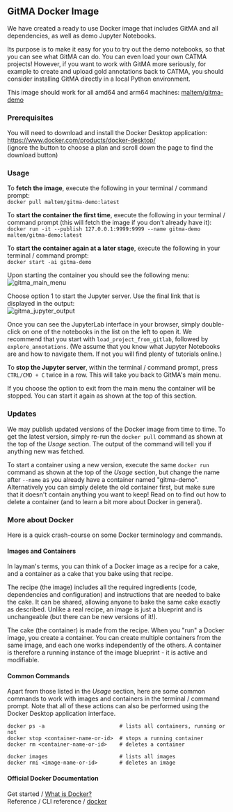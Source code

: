 ## GitMA Docker Image

We have created a ready to use Docker image that includes GitMA and all dependencies, as well as demo Jupyter Notebooks.

Its purpose is to make it easy for you to try out the demo notebooks, so that you can see what GitMA can do. You can even load your own CATMA projects! However,
if you want to work with GitMA more seriously, for example to create and upload gold annotations back to CATMA, you should consider installing GitMA directly in
a local Python environment.

This image should work for all amd64 and arm64 machines: [maltem/gitma-demo](https://hub.docker.com/r/maltem/gitma-demo)

### Prerequisites

You will need to download and install the Docker Desktop application: https://www.docker.com/products/docker-desktop/  
(ignore the button to choose a plan and scroll down the page to find the download button)

### Usage

To **fetch the image**, execute the following in your terminal / command prompt:  
`docker pull maltem/gitma-demo:latest`

To **start the container the first time**, execute the following in your terminal / command prompt (this will fetch the image if you don’t already have it):  
`docker run -it --publish 127.0.0.1:9999:9999 --name gitma-demo maltem/gitma-demo:latest`

To **start the container again at a later stage**, execute the following in your terminal / command prompt:  
`docker start -ai gitma-demo`

Upon starting the container you should see the following menu:  
![gitma_main_menu](https://raw.githubusercontent.com/forTEXT/gitma/refs/heads/main/docker/gitma_main_menu.png)

Choose option 1 to start the Jupyter server. Use the final link that is displayed in the output:  
![gitma_jupyter_output](https://raw.githubusercontent.com/forTEXT/gitma/refs/heads/main/docker/gitma_jupyter_output.png)

Once you can see the JupyterLab interface in your browser, simply double-click on one of the notebooks in the list on the left to open it. We recommend that you
start with `load_project_from_gitlab`, followed by `explore_annotations`. (We assume that you know what Jupyter Notebooks are and how to navigate them. If not
you will find plenty of tutorials online.)

To **stop the Jupyter server**, within the terminal / command prompt, press `CTRL/CMD + C` twice in a row. This will take you back to GitMA's main
menu.

If you choose the option to exit from the main menu the container will be stopped. You can start it again as shown at the top of this section.

### Updates

We may publish updated versions of the Docker image from time to time. To get the latest version, simply re-run the `docker pull` command as shown at the top of
the *Usage* section. The output of the command will tell you if anything new was fetched.

To start a container using a new version, execute the same `docker run` command as shown at the top of the *Usage* section, but change the name after `--name`
as you already have a container named "gitma-demo". Alternatively you can simply delete the old container first, but make sure that it doesn't contain anything
you want to keep! Read on to find out how to delete a container (and to learn a bit more about Docker in general).

### More about Docker

Here is a quick crash-course on some Docker terminology and commands.

#### Images and Containers

In layman's terms, you can think of a Docker image as a recipe for a cake, and a container as a cake that you bake using that recipe.

The recipe (the image) includes all the required ingredients (code, dependencies and configuration) and instructions that are needed to bake the cake. It can be
shared, allowing anyone to bake the same cake exactly as described. Unlike a real recipe, an image is just a blueprint and is unchangeable (but there can be new
versions of it!).

The cake (the container) is made from the recipe. When you "run" a Docker image, you create a container. You can create multiple containers from the same image,
and each one works independently of the others. A container is therefore a running instance of the image blueprint - it is active and modifiable.

#### Common Commands

Apart from those listed in the *Usage* section, here are some common commands to work with images and containers in the terminal / command prompt. Note that all
of these actions can also be performed using the Docker Desktop application interface.

```
docker ps -a                        # lists all containers, running or not
docker stop <container-name-or-id>  # stops a running container
docker rm <container-name-or-id>    # deletes a container

docker images                       # lists all images
docker rmi <image-name-or-id>       # deletes an image
```

#### Official Docker Documentation

Get started / [What is Docker?](https://docs.docker.com/get-started/docker-overview/)  
Reference / CLI reference / [docker](https://docs.docker.com/reference/cli/docker/)

